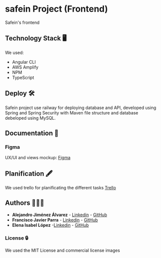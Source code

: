 # safein Project (Frontend)
Safein's frontend
## Technology Stack 🖥
We used: 
- Angular CLI
- AWS Amplify
- NPM
- TypeScript

## Deploy 🛠
Safein project use railway for deploying database and API, developed using Spring and Spring Security with Maven file structure and database debeloped using MySQL. 

## Documentation 📖

### Figma
UX/UI and views mockup: [Figma](https://www.figma.com/file/7hQLK9soa9jZBz9wp0Vthf/Safein_general?type=design&node-id=0-1)

## Planification 🖋
We used trello for planificating the different tasks [Trello](https://trello.com/b/hRmVX3Ep/safein-scrum)

## Authors 👨‍👨‍👧
* **Alejandro Jiménez Álvarez** - [Linkedin](https://www.linkedin.com/in/alejandro-jimenez-alvarez/) - [GitHub](https://github.com/aljimez)
* **Francisco Javier Parra** - [Linkedin](https://www.linkedin.com/in/francisco-javier-parra/) - [GitHub](https://github.com/anengineer1)
* **Elena Isabel López** -[Linkedin](https://www.linkedin.com/in/elenailopez/) - [GitHub](https://github.com/eilmadc)

### License 🔒
We used the MIT License and commercial license images
